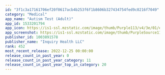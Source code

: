 ```yaml
---
id: "3f1c3a17161706ef20f0617acb4b253f6f1b8606b327434754fed9c0216f7049"
category: "Medical"
app_name: "Autism Test (Adult)"
app_id: 1533201794
app_icon: https://is1-ssl.mzstatic.com/image/thumb/Purple113/v4/3e/01/e0/3e01e0eb-7b69-044c-aac1-7b57295d29a8/AutismAdultIcon-1x_U007emarketing-0-10-0-85-220.png/1024x1024bb.png
app_screenshot: https://is1-ssl.mzstatic.com/image/thumb/PurpleSource114/v4/8c/5f/0c/8c5f0cbe-1db2-6e58-e3ca-8eadfc94e752/d6c7172a-5161-4ca3-82c2-655c46834efd_6.5in_-_01.1.png/1242x2688bb.png
publisher_id: 1003891578
publisher_name: "Inquiry Health LLC"
rank: 452
most_recent_release: 2022-12-25 00:00:00
release_count_in_past_year: 0
release_count_in_past_year_category: 11
release_count_in_past_year_top_in_category: 20
---
```

